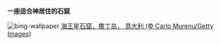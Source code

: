 
**一座适合神居住的石窟**

![bing-wallpaper](https://www.bing.com/th?id=OHR.NeptunesGrotto_ZH-CN3092540170_1920x1080.jpg)
[海王星石窟，撒丁岛， 意大利 (© Carlo Murenu/Getty Images)](https://www.bing.com/search?q=%E6%B5%B7%E7%8E%8B%E6%98%9F%E7%9F%B3%E7%AA%9F&amp;form=hpcapt&amp;mkt=zh-cn)
  